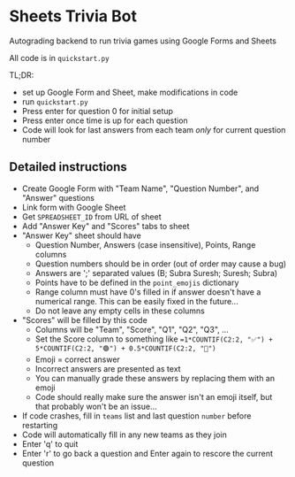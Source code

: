 # Sheets Trivia Bot
Autograding backend to run trivia games using Google Forms and Sheets

All code is in ``quickstart.py``

TL;DR: 
* set up Google Form and Sheet, make modifications in code
* run ``quickstart.py``
* Press enter for question 0 for initial setup
* Press enter once time is up for each question
* Code will look for last answers from each team *only* for current question number

## Detailed instructions
* Create Google Form with "Team Name", "Question Number", and "Answer" questions
* Link form with Google Sheet
* Get ``SPREADSHEET_ID`` from URL of sheet
* Add "Answer Key" and "Scores" tabs to sheet
* "Answer Key" sheet should have
  * Question Number,	Answers (case insensitive),	Points,	Range columns
  * Question numbers should be in order (out of order may cause a bug)
  * Answers are ';' separated values (B; Subra Suresh; Suresh; Subra)
  * Points have to be defined in the ``point_emojis`` dictionary
  * Range column must have 0's filled in if answer doesn't have a numerical range. This can be easily fixed in the future...
  * Do not leave any empty cells in these columns
* "Scores" will be filled by this code
  * Columns will be "Team",	"Score",	"Q1",	"Q2",	"Q3", ...
  * Set the Score column to something like ``=1*COUNTIF(C2:2, "✅") + 5*COUNTIF(C2:2, "🟢") + 0.5*COUNTIF(C2:2, "💚") ``
  * Emoji = correct answer
  * Incorrect answers are presented as text
  * You can manually grade these answers by replacing them with an emoji
  * Code should really make sure the answer isn't an emoji itself, but that probably won't be an issue...
* If code crashes, fill in ``teams`` list and last question ``number`` before restarting 
* Code will automatically fill in any new teams as they join
* Enter 'q' to quit
* Enter 'r' to go back a question and Enter again to rescore the current question